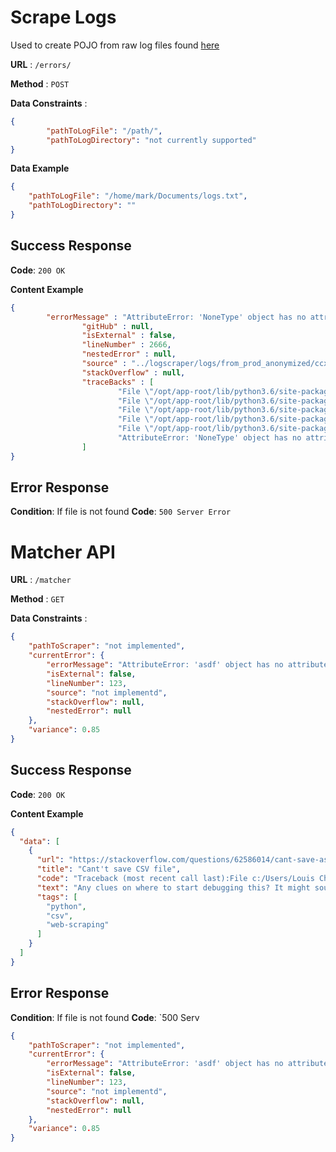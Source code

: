 # Scrape Logs

Used to create POJO from raw log files found [here](https://github.com/cloudhubs/logscraper/tree/master/logs/from_prod_anonymized)

**URL** : `/errors/`

**Method** : `POST`

**Data Constraints** : 

```json
{
        "pathToLogFile": "/path/",
        "pathToLogDirectory": "not currently supported"
}
```
**Data Example**
```json
{
    "pathToLogFile": "/home/mark/Documents/logs.txt",
    "pathToLogDirectory": ""
}
```

## Success Response
**Code**: `200 OK`

**Content Example**
```json
{
        "errorMessage" : "AttributeError: 'NoneType' object has no attribute 'split'\n",
                "gitHub" : null,
                "isExternal" : false,
                "lineNumber" : 2666,
                "nestedError" : null,
                "source" : "../logscraper/logs/from_prod_anonymized/ccx_data_pipeline_1_anonymized.log",
                "stackOverflow" : null,
                "traceBacks" : [
                        "File \"/opt/app-root/lib/python3.6/site-packages/insights/core/dr.py\", line 962, in run\nresult = DELEGATES[component].process(broker)",
                        "File \"/opt/app-root/lib/python3.6/site-packages/insights/core/dr.py\", line 681, in process\nreturn self.invoke(broker)",
                        "File \"/opt/app-root/lib/python3.6/site-packages/insights/core/plugins.py\", line 64, in invoke\nreturn super(PluginType, self).invoke(broker)",
                        "File \"/opt/app-root/lib/python3.6/site-packages/insights/core/dr.py\", line 661, in invoke\nreturn self.component(*args)",
                        "File \"/opt/app-root/lib/python3.6/site-packages/ccx_ocp_core/models/nodes.py\", line 108, in Nodes\nint(node.q.status.capacity.memory.value.split(\"Ki\")[0]) / (1000 * 1000), 2",
                        "AttributeError: 'NoneType' object has no attribute 'split'\n"
                ]
}
```

## Error Response

**Condition**: If file is not found
**Code**: `500 Server Error`

# Matcher API
**URL** : `/matcher`

**Method** : `GET`

**Data Constraints** : 

```json
{
    "pathToScraper": "not implemented",
    "currentError": {
        "errorMessage": "AttributeError: 'asdf' object has no attribute 'test'",
        "isExternal": false,
        "lineNumber": 123,
        "source": "not implementd",
        "stackOverflow": null,
        "nestedError": null
    },
    "variance": 0.85
}
```

## Success Response
**Code**: `200 OK`

**Content Example**
```json
{
  "data": [
    {
      "url": "https://stackoverflow.com/questions/62586014/cant-save-as-a-csv-file",
      "title": "Cant't save CSV file",
      "code": "Traceback (most recent call last):File c:/Users/Louis Charron/Documents/GitHub/hemnet-scraper/hemnet_scra.p,line 196, in <module>SlutPriserScraper(start_page=1,num_of_pages=50,use_google_maps_api=False).to_csv()File c:/Users/Louis Charron/Documents/GitHub/hemnet-scraper/hemnet_scraper.py, line 189, in to_csv with open(csv_filepath, 'w') as output_file:FileNotFoundError: [Errno 2] No such file or directory: 'csv/20200625-housingprices.csv' ",
      "text": "Any clues on where to start debugging this? It might sound strange but I wonder if its even a code issue (considering I had it working just less than 1 hour ago)",
      "tags": [
        "python",
        "csv",
        "web-scraping"
      ]
    }
  ]
}
```

## Error Response

**Condition**: If file is not found
**Code**: `500 Serv
```json
{
    "pathToScraper": "not implemented",
    "currentError": {
        "errorMessage": "AttributeError: 'asdf' object has no attribute 'test'",
        "isExternal": false,
        "lineNumber": 123,
        "source": "not implementd",
        "stackOverflow": null,
        "nestedError": null
    },
    "variance": 0.85
}
```
